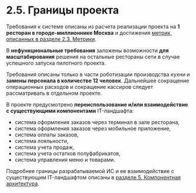# 2.5. Границы проекта

Требования к системе описаны из расчета реализации проекта на **1 ресторан в городе-миллионнике Москва** и достижения [метрик, описанных в разделе 2.3. Метрики]. 

  [метрик, описанных в разделе 2.3. Метрики]:https://tenitilovad.github.io/otus_sa_onlyrobots/metrics/

В **нефункциональные требования** заложены возможности **для масштабирования** решения на остальные рестораны сети в случае успешного запуска пилотного проекта.

Требования описаны только в части роботизации производства кухни и **замены персонала в количестве 12 человек**. Дальнейшее сокращение операционных расходов и сокращение кассиров следует рассматривать в отдельном проекте.

В проекте предусмотрено **переиспользование и/или взаимодействие с существующими компонентами** IT-ландшафта:
  
  - система оформления заказов через терминал в зале ресторана,
  - система оформления заказов через мобильное приложение,
  - система оплаты заказов,
  - система лояльности,
  - система учета продаж,
  - система учета остатков полуфабрикатов,
  - система управления меню и товарами.

Подробнее границы разрабатываемой ИС и ее взаимодействие с существующим IT-ландшафтом описаны в [разделе 5. Компонентная архитектура].

  [разделе 5. Компонентная архитектура]:https://tenitilovad.github.io/otus_sa_onlyrobots/architecture/
